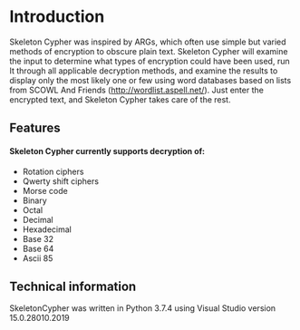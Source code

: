 # Introduction

Skeleton Cypher was inspired by ARGs, which often use simple but varied methods of encryption to obscure plain text. Skeleton Cypher will examine the input to determine what types of encryption could have been used, run It through all applicable decryption methods, and examine the results to display only the most likely one or few using word databases based on lists from SCOWL And Friends (http://wordlist.aspell.net/). Just enter the encrypted text, and Skeleton Cypher takes care of the rest.

## Features

#### Skeleton Cypher currently supports decryption of:
* Rotation ciphers
* Qwerty shift ciphers
* Morse code
* Binary
* Octal
* Decimal
* Hexadecimal
* Base 32
* Base 64
* Ascii 85

## Technical information

SkeletonCypher was written in Python 3.7.4 using Visual Studio version 15.0.28010.2019
